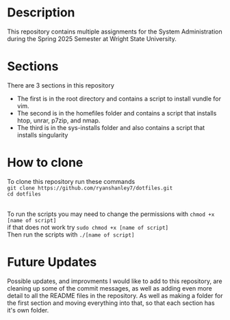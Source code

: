 # Description 
This repository contains multiple assignments for the System Administration during the Spring 2025 Semester at Wright State University.

# Sections 
There are 3 sections in this repository
* The first is in the root directory and contains a script to install vundle for vim. 
* The second is in the homefiles folder and contains a script that installs htop, unrar, p7zip, and nmap.
* The third is in the sys-installs folder and also contains a script that installs singularity

# How to clone
To clone this repository run these commands<br>
`git clone https://github.com/ryanshanley7/dotfiles.git`<br>
`cd dotfiles`<br><br>

To run the scripts you may need to change the permissions with `chmod +x [name of script]` <br>
if that does not work try `sudo chmod +x [name of script]`<br>
Then run the scripts with `./[name of script]`

# Future Updates
Possible updates, and improvments I would like to add to this repository, are cleaning up some of the commit messages, as well as adding even more detail to all the README files in the repository. As well as making a folder for the first section and moving everything into that, so that each section has it's own folder.
